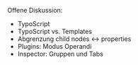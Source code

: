 Offene Diskussion:
  * TypoScript
  * TypoScript vs. Templates
  * Abgrenzung child nodes <-> properties
  * Plugins: Modus Operandi
  * Inspector: Gruppen und Tabs
